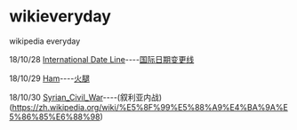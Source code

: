 # wikieveryday
wikipedia everyday

18/10/28 [International Date Line](https://en.wikipedia.org/wiki/International_Date_Line)----[国际日期变更线](https://zh.wikipedia.org/wiki/%E5%9B%BD%E9%99%85%E6%97%A5%E6%9C%9F%E5%8F%98%E6%9B%B4%E7%BA%BF)

18/10/29 [Ham](https://en.wikipedia.org/wiki/Ham)----[火腿](https://zh.wikipedia.org/wiki/%E7%81%AB%E8%85%BF)

18/10/30 [Syrian_Civil_War](https://en.wikipedia.org/wiki/Syrian_Civil_War)----(叙利亚内战)(https://zh.wikipedia.org/wiki/%E5%8F%99%E5%88%A9%E4%BA%9A%E5%86%85%E6%88%98)
